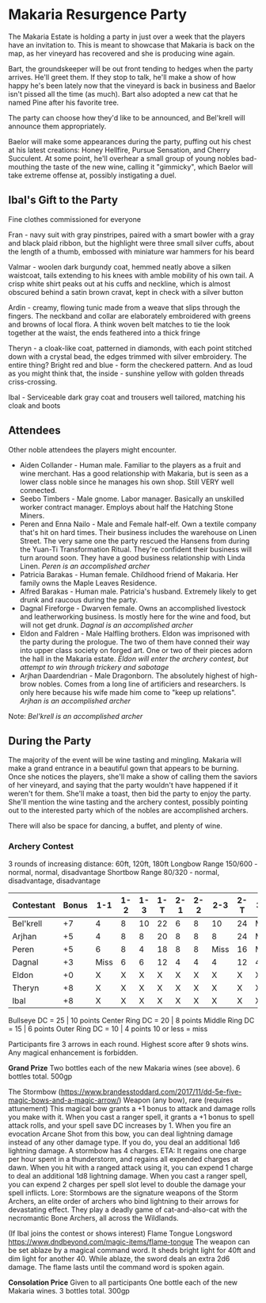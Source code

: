 # Makaria Resurgence Party
The Makaria Estate is holding a party in just over a week that the players have an invitation to. This is meant to showcase that Makaria is back on the map, as her vineyard has recovered and she is producing wine again.

Bart, the groundskeeper will be out front tending to hedges when the party arrives. He'll greet them. If they stop to talk, he'll make a show of how happy he's been lately now that the vineyard is back in business and Baelor isn't pissed all the time (as much). Bart also adopted a new cat that he named Pine after his favorite tree.

The party can choose how they'd like to be announced, and Bel'krell will announce them appropriately.

Baelor will make some appearances during the party, puffing out his chest at his latest creations: Honey Hellfire, Pursue Sensation, and Cherry Succulent. At some point, he'll overhear a small group of young nobles bad-mouthing the taste of the new wine, calling it "gimmicky", which Baelor will take extreme offense at, possibly instigating a duel.

## Ibal's Gift to the Party
Fine clothes commissioned for everyone

Fran - navy suit with gray pinstripes, paired with a smart bowler with a gray and black plaid ribbon, but the highlight were three small silver cuffs, about the length of a thumb, embossed with miniature war hammers for his beard

Valmar - woolen dark burgundy coat, hemmed neatly above a silken waistcoat, tails extending to his knees with amble mobility of his own tail. A crisp white shirt peaks out at his cuffs and neckline, which is almost obscured behind a satin brown cravat, kept in check with a silver button

Ardin - creamy, flowing tunic made from a weave that slips through the fingers. The neckband and collar are elaborately embroidered with greens and browns of local flora. A think woven belt matches to tie the look together at the waist, the ends feathered into a thick fringe

Theryn - a cloak-like coat, patterned in diamonds, with each point stitched down with a crystal bead, the edges trimmed with silver embroidery. The entire thing? Bright red and blue - form the checkered pattern. And as loud as you might think that, the inside - sunshine yellow with golden threads criss-crossing.

Ibal - Serviceable dark gray coat and trousers well tailored, matching his cloak and boots

## Attendees
Other noble attendees the players might encounter.

* Aiden Collander - Human male. Familiar to the players as a fruit and wine merchant. Has a good relationship with Makaria, but is seen as a lower class noble since he manages his own shop. Still VERY well connected.
* Seebo Timbers - Male gnome. Labor manager. Basically an unskilled worker contract manager. Employs about half the Hatching Stone Miners.
* Peren and Enna Nailo - Male and Female half-elf. Own a textile company that's hit on hard times. Their business includes the warehouse on Linen Street. The very same one the party rescued the Hansens from during the Yuan-Ti Transformation Ritual. They're confident their business will turn around soon. They have a good business relationship with Linda Linen. *Peren is an accomplished archer*
* Patricia Barakas - Human female. Childhood friend of Makaria. Her family owns the Maple Leaves Residence.
* Alfred Barakas - Human male. Patricia's husband. Extremely likely to get drunk and raucous during the party.
* Dagnal Fireforge - Dwarven female. Owns an accomplished livestock and leatherworking business. Is mostly here for the wine and food, but will not get drunk. *Dagnal is an accomplished archer*
* Eldon and Faldren - Male Halfling brothers. Eldon was imprisoned with the party during the prologue. The two of them have conned their way into upper class society on forged art. One or two of their pieces adorn the hall in the Makaria estate. *Eldon will enter the archery contest, but attempt to win through trickery and sabotage*
* Arjhan Daardendrian - Male Dragonborn. The absolutely highest of high-brow nobles. Comes from a long line of artificiers and researchers. Is only here because his wife made him come to "keep up relations". *Arjhan is an accomplished archer*

Note: *Bel'krell is an accomplished archer*

## During the Party
The majority of the event will be wine tasting and mingling. Makaria will make a grand entrance in a beautiful gown that appears to be burning. Once she notices the players, she'll make a show of calling them the saviors of her vineyard, and saying that the party wouldn't have happened if it weren't for them. She'll make a toast, then bid the party to enjoy the party. She'll mention the wine tasting and the archery contest, possibly pointing out to the interested party which of the nobles are accomplished archers.

There will also be space for dancing, a buffet, and plenty of wine.

### Archery Contest
3 rounds of increasing distance: 60ft, 120ft, 180ft
Longbow Range 150/600 - normal, normal, disadvantage
Shortbow Range 80/320 - normal, disadvantage, disadvantage

| Contestant | Bonus | 1-1  | 1-2 | 1-3 | 1-T | 2-1 | 2-2 | 2-3  | 2-T | 3-1  | 3-2  | 3-3  | 3-T | Total |
| ---------- | ----- | ---- | --- | --- | --- | --- | --- | ---- | --- | ---- | ---- | ---- | --- | ----- |
| Bel'krell  | +7    | 4    | 8   | 10  | 22  | 6   | 8   | 10   | 24  | Miss | 8    | 10   | 18  | 50    |
| Arjhan     | +5    | 4    | 8   | 8   | 20  | 8   | 8   | 8    | 24  | Miss | Miss | Miss | 0   | 44    |
| Peren      | +5    | 6    | 8   | 4   | 18  | 8   | 8   | Miss | 16  | Miss | 8    | Miss | 8   | 42    |
| Dagnal     | +3    | Miss | 6   | 6   | 12  | 4   | 4   | 4    | 12  | 4    | Miss | Miss | 4   | 28    |
| Eldon      | +0    | X    | X   | X   | X   | X   | X   | X    | X   | X    | X    | X    | X   | X     |
| Theryn     | +8    | X    | X   | X   | X   | X   | X   | X    | X   | X    | X    | X    | X   | X     |
| Ibal       | +8    | X    | X   | X   | X   | X   | X   | X    | X   | X    | X    | X    | X   | X     |

Bullseye DC = 25 | 10 points
Center Ring DC = 20 | 8 points
Middle Ring DC = 15 | 6 points
Outer Ring DC = 10 | 4 points
10 or less = miss

Participants fire 3 arrows in each round. Highest score after 9 shots wins.
Any magical enhancement is forbidden.

**Grand Prize**
Two bottles each of the new Makaria wines (see above). 6 bottles total.
500gp

The Stormbow (https://www.brandesstoddard.com/2017/11/dd-5e-five-magic-bows-and-a-magic-arrow/)
Weapon (any bow), rare (requires attunement)
This magical bow grants a +1 bonus to attack and damage rolls you make with it. When you cast a ranger spell, it grants a +1 bonus to spell attack rolls, and your spell save DC increases by 1. When you fire an evocation Arcane Shot from this bow, you can deal lightning damage instead of any other damage type. If you do, you deal an additional 1d6 lightning damage.
A stormbow has 4 charges. ETA: It regains one charge per hour spent in a thunderstorm, and regains all expended charges at dawn. When you hit with a ranged attack using it, you can expend 1 charge to deal an additional 1d8 lightning damage. When you cast a ranger spell, you can expend 2 charges per spell slot level to double the damage your spell inflicts.
Lore: Stormbows are the signature weapons of the Storm Archers, an elite order of archers who bind lightning to their arrows for devastating effect. They play a deadly game of cat-and-also-cat with the necromantic Bone Archers, all across the Wildlands.

(If Ibal joins the contest or shows interest)
Flame Tongue Longsword
https://www.dndbeyond.com/magic-items/flame-tongue
The weapon can be set ablaze by a magical command word. It sheds bright light for 40ft and dim light for another 40. While ablaze, the sword deals an extra 2d6 damage. The flame lasts until the command word is spoken again.

**Consolation Price** Given to all participants
One bottle each of the new Makaria wines. 3 bottles total.
300gp
